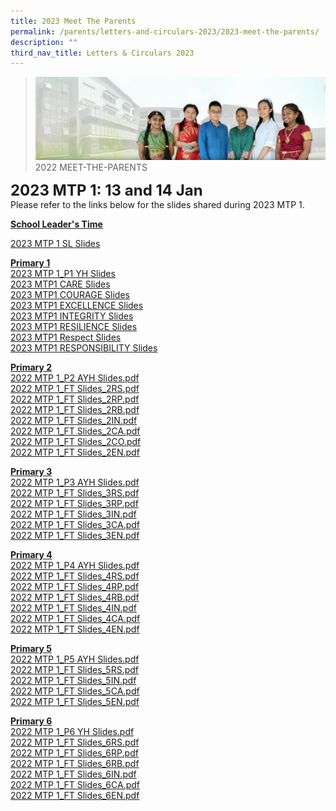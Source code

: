 ```yaml
---
title: 2023 Meet The Parents
permalink: /parents/letters-and-circulars-2023/2023-meet-the-parents/
description: ""
third_nav_title: Letters & Circulars 2023
---
```

>![](/images/About%20Us/banner2-with%20bg.jpg)
>2022 MEET-THE-PARENTS

**<font size=5>2023 MTP 1: 13 and 14 Jan</font>**<br>
Please refer to the links below for the slides shared during 2023 MTP 1.

**<u>School Leader's Time</u>**<br>


[2023 MTP 1 SL Slides](/files/Resources/Meet%20The%20Parents/2022%20MTP%201_SL%20Slides.pdf)

**<u>Primary 1</u>** <br>
[2023 MTP 1_P1 YH Slides](/files/Resources/MTP1_2023_P1_YH.pdf)<br>
[2023 MTP1 CARE Slides](/files/Resources/MTP1_2023_slides_P1_Care.pdf)<br>
[2023 MTP1 COURAGE Slides](/files/Resources/MTP1_2023_slides_P1_Courage.pdf)<br>
[2023 MTP1 EXCELLENCE Slides](/files/Resources/MTP1_2023_slides_P1_Excellence.pdf)<br>
[2023 MTP1 INTEGRITY Slides](/files/Resources/MTP1_2023_slides_P1_Integrity.pdf)<br>
[2023 MTP1 RESILIENCE Slides](/files/Resources/MTP1_2023_slides_P1_Resilience.pdf)<br>
[2023 MTP1 Respect Slides](/files/Resources/MTP1_2023_slides_P1_Respect.pdf)<br>
[2023 MTP1 RESPONSIBILITY Slides](/files/Resources/MTP1_2023_slides_P1_Responsibility.pdf)<br>


**<u>Primary 2</u>**<br>
[2022 MTP 1_P2 AYH Slides.pdf](/files/Resources/Meet%20The%20Parents/2022%20MTP%201_P2%20AYH%20Slides.pdf)<br>
[2022 MTP 1_FT Slides_2RS.pdf](/files/Resources/Meet%20The%20Parents/2022%20MTP%201_FT%20Slides_2RS.pdf)<br>
[2022 MTP 1_FT Slides_2RP.pdf](/files/Resources/Meet%20The%20Parents/2022%20MTP%201_FT%20Slides_2RP.pdf)<br>
[2022 MTP 1_FT Slides_2RB.pdf](/files/Resources/Meet%20The%20Parents/2022%20MTP%201_FT%20Slides_2RB.pdf)<br>
[2022 MTP 1_FT Slides_2IN.pdf](/files/Resources/Meet%20The%20Parents/2022%20MTP%201_FT%20Slides_2IN.pdf)<br>
[2022 MTP 1_FT Slides_2CA.pdf](/files/Resources/Meet%20The%20Parents/2022%20MTP%201_FT%20Slides_2CA.pdf)<br>
[2022 MTP 1_FT Slides_2CO.pdf](/files/Resources/Meet%20The%20Parents/2022%20MTP%201_FT%20Slides_2CO.pdf)<br>
[2022 MTP 1_FT Slides_2EN.pdf](/files/Resources/Meet%20The%20Parents/2022%20MTP%201_FT%20Slides_2EN.pdf)<br>


**<u>Primary 3</u>**<br>
[2022 MTP 1_P3 AYH Slides.pdf](/files/Resources/Meet%20The%20Parents/2022%20MTP%201_P3%20AYH%20Slides.pdf)<br>
[2022 MTP 1_FT Slides_3RS.pdf](/files/Resources/Meet%20The%20Parents/2022%20MTP%201_FT%20Slides_3RS.pdf)<br>
[2022 MTP 1_FT Slides_3RP.pdf](/files/Resources/Meet%20The%20Parents/2022%20MTP%201_FT%20Slides_3RP.pdf)<br>
[2022 MTP 1_FT Slides_3IN.pdf](/files/Resources/Meet%20The%20Parents/2022%20MTP%201_FT%20Slides_3IN.pdf)<br>
[2022 MTP 1_FT Slides_3CA.pdf](/files/Resources/Meet%20The%20Parents/2022%20MTP%201_FT%20Slides_3CA.pdf)<br>
[2022 MTP 1_FT Slides_3EN.pdf](/files/Resources/Meet%20The%20Parents/2022%20MTP%201_FT%20Slides_3EN.pdf)<br>


**<u>Primary 4</u>**<br>
[2022 MTP 1_P4 AYH Slides.pdf](/files/Resources/Meet%20The%20Parents/2022%20MTP%201_P4%20AYH%20Sharing.pdf)<br>
[2022 MTP 1_FT Slides_4RS.pdf](/files/Resources/Meet%20The%20Parents/2022%20MTP%201_FT%20Slides_4RS.pdf)<br>
[2022 MTP 1_FT Slides_4RP.pdf](/files/Resources/Meet%20The%20Parents/2022%20MTP%201_FT%20Slides_4RP.pdf)<br>
[2022 MTP 1_FT Slides_4RB.pdf](/files/Resources/Meet%20The%20Parents/2022%20MTP%201_FT%20Slides_4RB.pdf)<br>
[2022 MTP 1_FT Slides_4IN.pdf](/files/Resources/Meet%20The%20Parents/2022%20MTP%201_FT%20Slides_4IN.pdf)<br>
[2022 MTP 1_FT Slides_4CA.pdf](/files/Resources/Meet%20The%20Parents/2022%20MTP%201_FT%20Slides_4CA.pdf)<br>
[2022 MTP 1_FT Slides_4EN.pdf](/files/Resources/Meet%20The%20Parents/2022%20MTP%201_FT%20Slides_4EN.pdf)<br>


**<u>Primary 5</u>**<br>
[2022 MTP 1_P5 AYH Slides.pdf](/files/Resources/Meet%20The%20Parents/2022%20MTP%201_P5%20AYH%20Slides.pdf)<br>
[2022 MTP 1_FT Slides_5RS.pdf](/files/Resources/Meet%20The%20Parents/2022%20MTP%201_FT%20Slides_5RS.pdf)<br>
[2022 MTP 1_FT Slides_5IN.pdf](/files/Resources/Meet%20The%20Parents/2022%20MTP%201_FT%20Slides_5IN.pdf)<br>
[2022 MTP 1_FT Slides_5CA.pdf](/files/Resources/Meet%20The%20Parents/2022%20MTP%201_FT%20Slides_5CA.pdf)<br>
[2022 MTP 1_FT Slides_5EN.pdf](/files/Resources/Meet%20The%20Parents/2022%20MTP%201_FT%20Slides_5EN.pdf)<br>


**<u>Primary 6</u>**<br>
[2022 MTP 1_P6 YH Slides.pdf](/files/Resources/Meet%20The%20Parents/2022%20MTP%201_P6%20YH%20Slides.pdf)<br>
[2022 MTP 1_FT Slides_6RS.pdf](/files/Resources/Meet%20The%20Parents/2022%20MTP%201_FT%20Slides_6RS.pdf)<br>
[2022 MTP 1_FT Slides_6RP.pdf](/files/Resources/Meet%20The%20Parents/2022%20MTP%201_FT%20Slides_6RP.pdf)<br>
[2022 MTP 1_FT Slides_6RB.pdf](/files/Resources/Meet%20The%20Parents/2022%20MTP%201_FT%20Slides_6RB.pdf)<br>
[2022 MTP 1_FT Slides_6IN.pdf](/files/Resources/Meet%20The%20Parents/2022%20MTP%201_FT%20Slides_6IN.pdf)<br>
[2022 MTP 1_FT Slides_6CA.pdf](/files/Resources/Meet%20The%20Parents/2022%20MTP%201_FT%20Slides_6CA.pdf)<br>
[2022 MTP 1_FT Slides_6EN.pdf](/files/Resources/Meet%20The%20Parents/2022%20MTP%201_FT%20Slides_6EN.pdf)<br>
